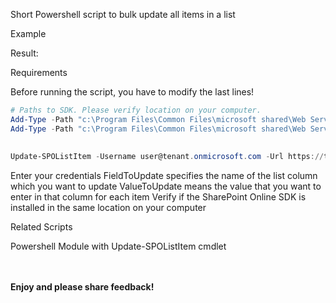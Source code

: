 Short Powershell script to bulk update all items in a list

 

 

 

Example

 



 

 Result:



 

 

 

 

Requirements

 

Before running the script, you have to modify the last lines!

 

 

```PowerShell
# Paths to SDK. Please verify location on your computer. 
Add-Type -Path "c:\Program Files\Common Files\microsoft shared\Web Server Extensions\15\ISAPI\Microsoft.SharePoint.Client.dll"  
Add-Type -Path "c:\Program Files\Common Files\microsoft shared\Web Server Extensions\15\ISAPI\Microsoft.SharePoint.Client.Runtime.dll" 
 
 
Update-SPOListItem -Username user@tenant.onmicrosoft.com -Url https://tenant.sharepoint.com/sites/teamsitewithlists -AdminPassword Pass -ListTitle "contacts list" -FieldToUpdate elp -ValueToUpdate bio
``` 

Enter your credentials
FieldToUpdate specifies the name of the list column which you want to update
ValueToUpdate means the value that you want to enter in that column for each item
Verify if the SharePoint Online SDK is installed in the same location on your computer
 

 

Related Scripts

Powershell Module with Update-SPOListItem cmdlet

 
 <br/><br/>
<b>Enjoy and please share feedback!</b>